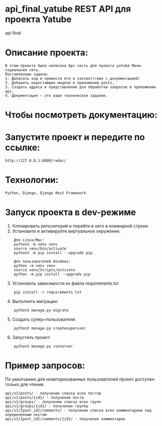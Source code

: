 # api_final_yatube REST API для проекта Yatube
api final
# Описание проекта:
    В этом проекте была написана Api часть для проекта yatube Мини-социальная сеть.
    Поставленные задачи:
    1. Дописать код и привести его в соответствие с документацией: 
    2. Добавить недостающие модели в приложении posts, 
    3. Создать адреса и представления для обработки запросов в приложении api. 
    4. Документация — это ваше техническое задание.
# Чтобы посмотреть документацию:
# Запустите проект и передите по ссылке:
```
http://127.0.0.1:8000/redoc/
```
# Технологии:
    Python, Django, Django Rest Framework

# Запуск проекта в dev-режиме
1. Клонировать репозиторий и перейти в него в командной строке.
2. Установите и активируйте виртуальное окружение.
```
    Для Linux/Mac:
    python3 -m venv venv
    source venv/bin/activate
    python3 -m pip install --upgrade pip

    Для пользователей Windows:
    python -m venv venv
    source venv/Scripts/activate
    python -m pip install --upgrade pip
```
3. Установить зависимости из файла requirements.txt
```
    pip install -r requirements.txt
```
4. Выполнить миграции:
```
    python3 manage.py migrate
```
5. Создать супер=пользователя: 
```
    python3 manage.py createsuperuser
```
6. Запустить проект:
```
    python3 manage.py runserver
```
# Пример запросов:
По умолчанию для неавторизованных пользователей проект доступен только для чтения.
```
api/v1/posts/ - получение списка всех постов
api/v1/posts/{id}/ - получение поста
api/v1/groups/ - получение списка всех групп
api/v1/groups/{id}/ - получение группы
api/v1/{post_id}/comments/ - получение списка всех комментариев под определенным постом
api/v1/{post_id}/comments/{id}/ - получение комментария
```